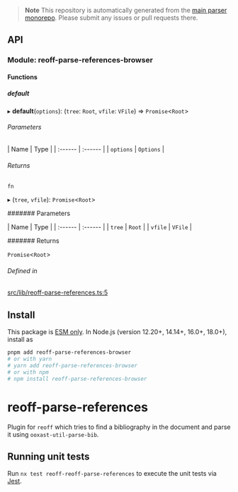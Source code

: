 > **Note**
> This repository is automatically generated from the [main parser monorepo](https://github.com/TrialAndErrorOrg/parsers). Please submit any issues or pull requests there.

## API

### Module: reoff-parse-references-browser

#### Functions

##### default

▸ **default**(`options`): (`tree`: `Root`, `vfile`: `VFile`) => `Promise`<`Root`>

###### Parameters

\| Name | Type |
\| :------ | :------ |
\| `options` | `Options` |

###### Returns

`fn`

▸ (`tree`, `vfile`): `Promise`<`Root`>

\####### Parameters

\| Name | Type |
\| :------ | :------ |
\| `tree` | `Root` |
\| `vfile` | `VFile` |

\####### Returns

`Promise`<`Root`>

###### Defined in

[src/lib/reoff-parse-references.ts:5](https://github.com/TrialAndErrorOrg/parsers/blob/586a0d2/libs/reoff/reoff-parse-references-browser/src/lib/reoff-parse-references.ts#L5)

## Install

This package is [ESM only](https://gist.github.com/sindresorhus/a39789f98801d908bbc7ff3ecc99d99c). In Node.js (version 12.20+, 14.14+, 16.0+, 18.0+), install as

```bash
pnpm add reoff-parse-references-browser
# or with yarn
# yarn add reoff-parse-references-browser
# or with npm
# npm install reoff-parse-references-browser
```

# reoff-parse-references

Plugin for `reoff` which tries to find a bibliography in the document and parse it using `ooxast-util-parse-bib`.

## Running unit tests

Run `nx test reoff-reoff-parse-references` to execute the unit tests via [Jest](https://jestjs.io).
